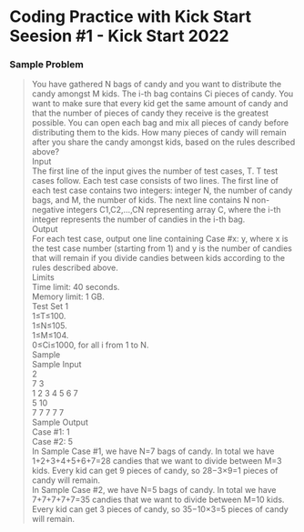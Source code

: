 # Coding Practice with Kick Start Seesion #1 - Kick Start 2022
### Sample Problem
> You have gathered N bags of candy and you want to distribute the candy amongst M kids. The i-th bag contains Ci pieces of candy. You want to make sure that every kid get the same amount of candy and that the number of pieces of candy they receive is the greatest possible. You can open each bag and mix all pieces of candy before distributing them to the kids.
How many pieces of candy will remain after you share the candy amongst kids, based on the rules described above?
<br>Input
<br>The first line of the input gives the number of test cases, T. T test cases follow.
Each test case consists of two lines. The first line of each test case contains two integers: integer N, the number of candy bags, and M, the number of kids.
The next line contains N non-negative integers C1,C2,…,CN representing array C, where the i-th integer represents the number of candies in the i-th bag.
<br>Output
<br>For each test case, output one line containing Case #x: y, where x is the test case number (starting from 1) and y is the number of candies that will remain if you divide candies between kids according to the rules described above.
<br>Limits
<br>Time limit: 40 seconds.
<br>Memory limit: 1 GB.
<br>Test Set 1
<br>1≤T≤100.
<br>1≤N≤105.
<br>1≤M≤104.
<br>0≤Ci≤1000, for all i from 1 to N.
<br>Sample
<br>Sample Input
<br>2
<br>7 3
<br>1 2 3 4 5 6 7
<br>5 10
<br>7 7 7 7 7
<br>Sample Output
<br>Case #1: 1
<br>Case #2: 5
<br>In Sample Case #1, we have N=7 bags of candy. In total we have 1+2+3+4+5+6+7=28 candies that we want to divide between M=3 kids. Every kid can get 9 pieces of candy, so 28−3×9=1 pieces of candy will remain.
<br>In Sample Case #2, we have N=5 bags of candy. In total we have 7+7+7+7+7=35 candies that we want to divide between M=10 kids. Every kid can get 3 pieces of candy, so 35−10×3=5 pieces of candy will remain.